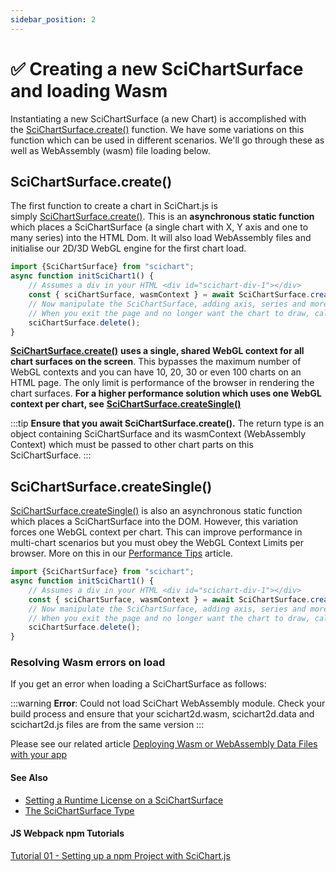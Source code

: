 ```yaml
---
sidebar_position: 2
---
```


# ✅ Creating a new SciChartSurface and loading Wasm

Instantiating a new SciChartSurface (a new Chart) is accomplished with the [SciChartSurface.create()](https://www.scichart.com/documentation/js/current/typedoc/classes/scichartsurface.html#create) function. We have some variations on this function which can be used in different scenarios. We'll go through these as well as WebAssembly (wasm) file loading below.

SciChartSurface.create()
------------------------

The first function to create a chart in SciChart.js is simply [SciChartSurface.create()](https://www.scichart.com/documentation/js/current/typedoc/classes/scichartsurface.html#create). This is an **asynchronous static function** which places a SciChartSurface (a single chart with X, Y axis and one to many series) into the HTML Dom. It will also load WebAssembly files and initialise our 2D/3D WebGL engine for the first chart load.

```ts
import {SciChartSurface} from "scichart";
async function initSciChart1() {
    // Assumes a div in your HTML <div id="scichart-div-1"></div>
    const { sciChartSurface, wasmContext } = await SciChartSurface.create("scichart-div-id");
    // Now manipulate the SciChartSurface, adding axis, series and more
    // When you exit the page and no longer want the chart to draw, call .delete() to free memory
    sciChartSurface.delete();
}
```

[**SciChartSurface.create()**](https://www.scichart.com/documentation/js/current/typedoc/classes/scichartsurface.html#create) **uses a single, shared WebGL context for all chart surfaces on the screen**. This bypasses the maximum number of WebGL contexts and you can have 10, 20, 30 or even 100 charts on an HTML page. The only limit is performance of the browser in rendering the chart surfaces. **For a higher performance solution which uses one WebGL context per chart, see** [**SciChartSurface.createSingle()**](https://www.scichart.com/documentation/js/current/typedoc/classes/scichartsurface.html#createsingle)

:::tip
**Ensure that you await SciChartSurface.create().** The return type is an object containing SciChartSurface and its wasmContext (WebAssembly Context) which must be passed to other chart parts on this SciChartSurface.
:::

SciChartSurface.createSingle()
------------------------------

[SciChartSurface.createSingle()](https://www.scichart.com/documentation/js/current/typedoc/classes/scichartsurface.html#createsingle) is also an asynchronous static function which places a SciChartSurface into the DOM. However, this variation forces one WebGL context per chart. This can improve performance in multi-chart scenarios but you must obey the WebGL Context Limits per browser. More on this in our [Performance Tips](/docs/2d-charts/performance-tips/performance-tips-and-tricks/index.md) article.


```ts
import {SciChartSurface} from "scichart";
async function initSciChart1() {
    // Assumes a div in your HTML <div id="scichart-div-1"></div>
    const { sciChartSurface, wasmContext } = await SciChartSurface.createSingle("scichart-div-id");
    // Now manipulate the SciChartSurface, adding axis, series and more
    // When you exit the page and no longer want the chart to draw, call .delete() to free memory
    sciChartSurface.delete();
}
```

### Resolving Wasm errors on load

If you get an error when loading a SciChartSurface as follows:

:::warning
**Error**: Could not load SciChart WebAssembly module. Check your build process and ensure that your scichart2d.wasm, scichart2d.data and scichart2d.js files are from the same version
:::

Please see our related article [Deploying Wasm or WebAssembly Data Files with your app](/docs/2d-charts/surface/deploying-wasm/index.md)

#### See Also

* [Setting a Runtime License on a SciChartSurface](/docs/2d-charts/surface/runtime-license/index.md)
* [The SciChartSurface Type](/docs/2d-charts/surface/scichart-surface-type-overview/index.md)

#### JS Webpack npm Tutorials

[Tutorial 01 - Setting up a npm Project with SciChart.js](/docs/get-started/tutorials-js/setting-up-npm-project-with-scichart-js/index.md)
